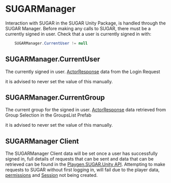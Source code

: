 # SUGARManager
Interaction with SUGAR in the SUGAR Unity Package, is handled through the SUGAR Manager. Before making any calls to SUGAR, there must be a currently signed in user. Check that a user is currently signed in with:

``` c#
    SUGARManager.CurrentUser != null
```

## SUGARManager.CurrentUser
The currently signed in user. [ActorResponse](http://api.sugarengine.org/v1/api/PlayGen.SUGAR.Contracts.ActorResponse.html) data from the Login Request

it is advised to never set the value of this manually.

## SUGARManager.CurrentGroup
The current group for the signed in user. [ActorResponse](http://api.sugarengine.org/v1/api/PlayGen.SUGAR.Contracts.ActorResponse.html) data retrieved from Group Selection in the GroupsList Prefab

it is advised to never set the value of this manually.

## SUGARManager Client
The SUGARManager Client data will be set once a user has successfully signed in, full details of requests that can be sent and data that can be retrieved can be found in the [Playgen.SUGAR.Unity API](http://api.sugarengine.org/v1/unity-client/api/PlayGen.SUGAR.Unity.SUGARManager.html). Attempting to make requests to SUGAR without first logging in, will fail due to the player data, [permissions](http://api.sugarengine.org/v1/concepts/rolesandpermissions.html) and [Session](http://api.sugarengine.org/v1/concepts/session.html) not being created.
